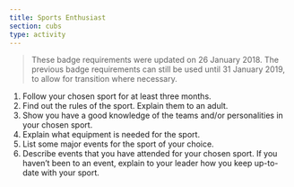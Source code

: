 ```yaml
---
title: Sports Enthusiast
section: cubs
type: activity
---
```


> These badge requirements were updated on 26 January 2018. The previous badge requirements can still be used until 31 January 2019, to allow for transition where necessary.

1. Follow your chosen sport for at least three months.
1. Find out the rules of the sport. Explain them to an adult.
1. Show you have a good knowledge of the teams and/or personalities in your chosen sport.
1. Explain what equipment is needed for the sport.
1. List some major events for the sport of your choice.
1. Describe events that you have attended for your chosen sport. If you haven’t been to an event, explain to your leader how you keep up-to-date with your sport.